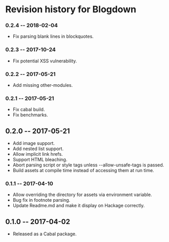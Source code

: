 # Revision history for Blogdown

### 0.2.4 -- 2018-02-04

* Fix parsing blank lines in blockquotes.

### 0.2.3 -- 2017-10-24

* Fix potential XSS vulnerability.

### 0.2.2 -- 2017-05-21

* Add missing other-modules.

### 0.2.1 -- 2017-05-21

* Fix cabal build.
* Fix benchmarks.

## 0.2.0 -- 2017-05-21

* Add image support.
* Add nested list support.
* Allow implicit link hrefs.
* Support HTML bleaching.
* Abort parsing script or style tags unless --allow-unsafe-tags is passed.
* Build assets at compile time instead of accessing them at run time.

### 0.1.1 -- 2017-04-10

* Allow overriding the directory for assets via environment variable.
* Bug fix in footnote parsing.
* Update Readme.md and make it display on Hackage correctly.

## 0.1.0  -- 2017-04-02

* Released as a Cabal package.
